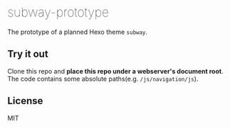 <h1 style="font-weight: lighter;">subway-prototype</h1>

The prototype of a planned Hexo theme `subway`.

## Try it out

Clone this repo and **place this repo under a webserver's document root**. The code contains some absolute paths(e.g. `/js/navigation/js`).

## License

MIT
